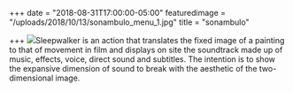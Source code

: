 +++
date = "2018-08-31T17:00:00-05:00"
featuredimage = "/uploads/2018/10/13/sonambulo_menu_1.jpg"
title = "sonambulo"

+++
![](/uploads/2018/10/13/sonambulo.jpg)Sleepwalker is an action that translates the fixed image of a painting to that of movement in film and displays on site the soundtrack made up of music, effects, voice, direct sound and subtitles. The intention is to show the expansive dimension of sound to break with the aesthetic of the two-dimensional image.